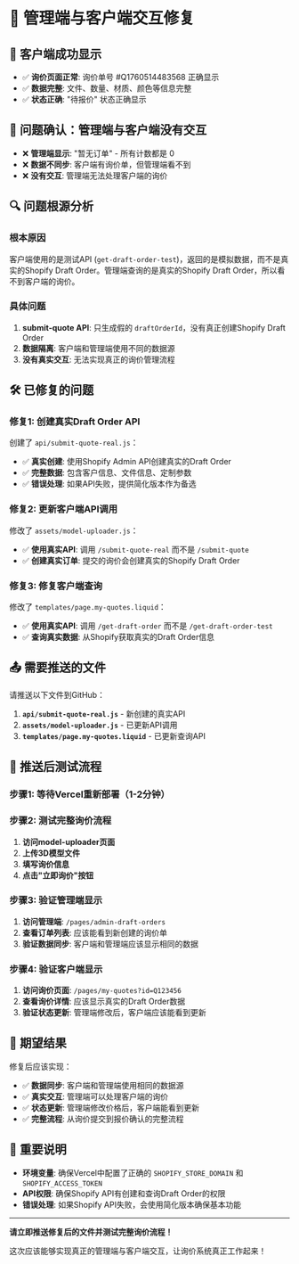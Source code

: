 # 🔧 管理端与客户端交互修复

## 🎉 客户端成功显示
- ✅ **询价页面正常**: 询价单号 #Q1760514483568 正确显示
- ✅ **数据完整**: 文件、数量、材质、颜色等信息完整
- ✅ **状态正确**: "待报价" 状态正确显示

## 🚨 问题确认：管理端与客户端没有交互
- ❌ **管理端显示**: "暂无订单" - 所有计数都是 0
- ❌ **数据不同步**: 客户端有询价单，但管理端看不到
- ❌ **没有交互**: 管理端无法处理客户端的询价

## 🔍 问题根源分析

### 根本原因
客户端使用的是测试API (`get-draft-order-test`)，返回的是模拟数据，而不是真实的Shopify Draft Order。管理端查询的是真实的Shopify Draft Order，所以看不到客户端的询价。

### 具体问题
1. **submit-quote API**: 只生成假的 `draftOrderId`，没有真正创建Shopify Draft Order
2. **数据隔离**: 客户端和管理端使用不同的数据源
3. **没有真实交互**: 无法实现真正的询价管理流程

## 🛠️ 已修复的问题

### 修复1: 创建真实Draft Order API
创建了 `api/submit-quote-real.js`：
- ✅ **真实创建**: 使用Shopify Admin API创建真实的Draft Order
- ✅ **完整数据**: 包含客户信息、文件信息、定制参数
- ✅ **错误处理**: 如果API失败，提供简化版本作为备选

### 修复2: 更新客户端API调用
修改了 `assets/model-uploader.js`：
- ✅ **使用真实API**: 调用 `/submit-quote-real` 而不是 `/submit-quote`
- ✅ **创建真实订单**: 提交的询价会创建真实的Shopify Draft Order

### 修复3: 修复客户端查询
修改了 `templates/page.my-quotes.liquid`：
- ✅ **使用真实API**: 调用 `/get-draft-order` 而不是 `/get-draft-order-test`
- ✅ **查询真实数据**: 从Shopify获取真实的Draft Order信息

## 📤 需要推送的文件

请推送以下文件到GitHub：
1. **`api/submit-quote-real.js`** - 新创建的真实API
2. **`assets/model-uploader.js`** - 已更新API调用
3. **`templates/page.my-quotes.liquid`** - 已更新查询API

## 🧪 推送后测试流程

### 步骤1: 等待Vercel重新部署（1-2分钟）

### 步骤2: 测试完整询价流程
1. **访问model-uploader页面**
2. **上传3D模型文件**
3. **填写询价信息**
4. **点击"立即询价"按钮**

### 步骤3: 验证管理端显示
1. **访问管理端**: `/pages/admin-draft-orders`
2. **查看订单列表**: 应该能看到新创建的询价单
3. **验证数据同步**: 客户端和管理端应该显示相同的数据

### 步骤4: 验证客户端显示
1. **访问询价页面**: `/pages/my-quotes?id=Q123456`
2. **查看询价详情**: 应该显示真实的Draft Order数据
3. **验证状态更新**: 管理端修改后，客户端应该能看到更新

## 🎯 期望结果

修复后应该实现：
- ✅ **数据同步**: 客户端和管理端使用相同的数据源
- ✅ **真实交互**: 管理端可以处理客户端的询价
- ✅ **状态更新**: 管理端修改价格后，客户端能看到更新
- ✅ **完整流程**: 从询价提交到报价确认的完整流程

## 📝 重要说明

- **环境变量**: 确保Vercel中配置了正确的 `SHOPIFY_STORE_DOMAIN` 和 `SHOPIFY_ACCESS_TOKEN`
- **API权限**: 确保Shopify API有创建和查询Draft Order的权限
- **错误处理**: 如果Shopify API失败，会使用简化版本确保基本功能

---

**请立即推送修复后的文件并测试完整询价流程！**

这次应该能够实现真正的管理端与客户端交互，让询价系统真正工作起来！
